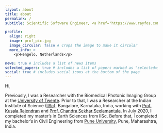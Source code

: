 ```yaml
---
layout: about
title: about
permalink: /
subtitle: Scientific Software Engineer, <a href='https://www.rayfos.com/'>Rayfos</a>

profile:
  align: right
  image: prof_pic.jpg
  image_circular: false # crops the image to make it circular
  more_info: >
    <p>Hengelo, Netherlands</p>

news: true # includes a list of news items
selected_papers: true # includes a list of papers marked as "selected={true}"
social: true # includes social icons at the bottom of the page
---
```


Hi,

Previously, I was a Researcher with the Biomedical Photonic Imaging Group at the [University of Twente](https://www.utwente.nl/en/). Prior to that, I was a Researcher at the Indian Institute of Science ([IISc](https://iisc.ac.in/)), Bangalore, Karnataka, India, working with [Prof. Kusala Rajendran](https://scholar.google.co.in/citations?user=MA7H8t8AAAAJ&hl=en) and [Prof. Chandra Sekhar Seelamantula](https://sites.google.com/site/chandrasekharseelamantula/). In July 2020, I completed my master’s in Earth Sciences from IISc. Before that, I completed my bachelor’s in Civil Engineering from [Pune University](http://www.unipune.ac.in/), Pune, Maharashtra, India.

<!-- Write your biography here. Tell the world about yourself. Link to your favorite [subreddit](http://reddit.com). You can put a picture in, too. The code is already in, just name your picture `prof_pic.jpg` and put it in the `img/` folder.

Put your address / P.O. box / other info right below your picture. You can also disable any of these elements by editing `profile` property of the YAML header of your `_pages/about.md`. Edit `_bibliography/papers.bib` and Jekyll will render your [publications page](/al-folio/publications/) automatically.

Link to your social media connections, too. This theme is set up to use [Font Awesome icons](https://fontawesome.com/) and [Academicons](https://jpswalsh.github.io/academicons/), like the ones below. Add your Facebook, Twitter, LinkedIn, Google Scholar, or just disable all of them. -->
